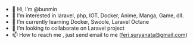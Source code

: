 - 👋 Hi, I’m @bunmin
- 👀 I’m interested in laravel, php, IOT, Docker, Anime, Manga, Game, dll.
- 🌱 I’m currently learning Docker, Swoole, Laravel Octane
- 💞️ I’m looking to collaborate on Laravel project
- 📫 How to reach me , just send email to me (feri.suryanata@gmail.com)

<!---
bunmin/bunmin is a ✨ special ✨ repository because its `README.md` (this file) appears on your GitHub profile.
You can click the Preview link to take a look at your changes.
--->
